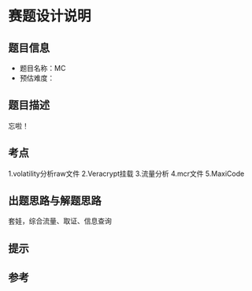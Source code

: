 # 赛题设计说明

## 题目信息

- 题目名称：MC
- 预估难度：

## 题目描述

忘啦！

## 考点

1.volatility分析raw文件
2.Veracrypt挂载
3.流量分析
4.mcr文件
5.MaxiCode

## 出题思路与解题思路

套娃，综合流量、取证、信息查询

## 提示


## 参考


